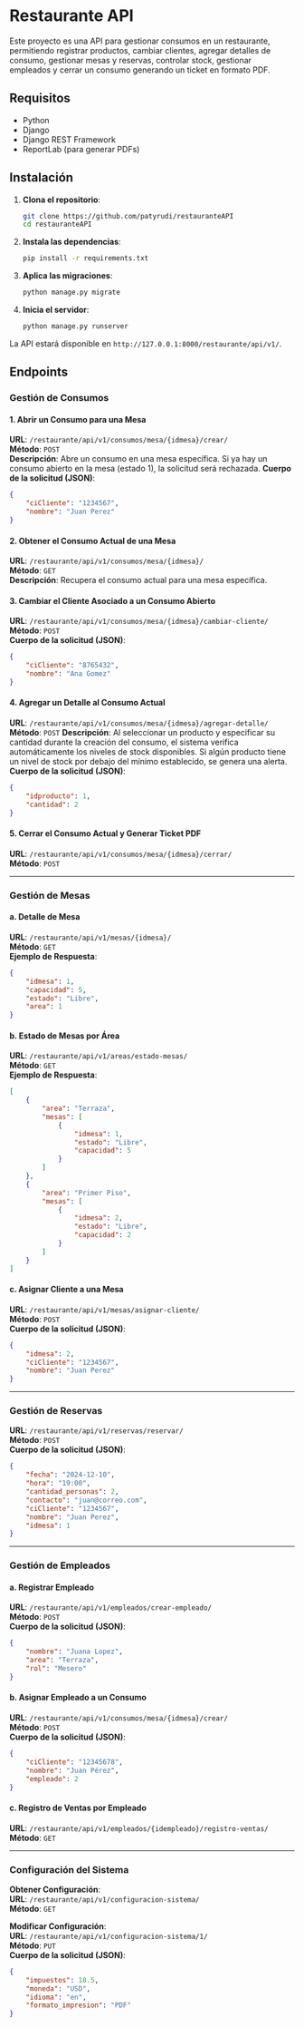 
# Restaurante API

Este proyecto es una API para gestionar consumos en un restaurante, permitiendo registrar productos, cambiar clientes, agregar detalles de consumo, gestionar mesas y reservas, controlar stock, gestionar empleados y cerrar un consumo generando un ticket en formato PDF.

## Requisitos

- Python
- Django
- Django REST Framework
- ReportLab (para generar PDFs)

## Instalación

1. **Clona el repositorio**:
    ```bash
    git clone https://github.com/patyrudi/restauranteAPI
    cd restauranteAPI
    ```

2. **Instala las dependencias**:
    ```bash
    pip install -r requirements.txt
    ```

3. **Aplica las migraciones**:
    ```bash
    python manage.py migrate
    ```

4. **Inicia el servidor**:
    ```bash
    python manage.py runserver
    ```

La API estará disponible en `http://127.0.0.1:8000/restaurante/api/v1/`.

## Endpoints

### Gestión de Consumos

#### 1. Abrir un Consumo para una Mesa
**URL**: `/restaurante/api/v1/consumos/mesa/{idmesa}/crear/`  
**Método**: `POST`  
**Descripción**: Abre un consumo en una mesa específica. Si ya hay un consumo abierto en la mesa (estado 1), la solicitud será rechazada. 
**Cuerpo de la solicitud (JSON)**:
```json
{
    "ciCliente": "1234567",
    "nombre": "Juan Perez"
}
```

#### 2. Obtener el Consumo Actual de una Mesa
**URL**: `/restaurante/api/v1/consumos/mesa/{idmesa}/`  
**Método**: `GET`  
**Descripción**: Recupera el consumo actual para una mesa específica.

#### 3. Cambiar el Cliente Asociado a un Consumo Abierto
**URL**: `/restaurante/api/v1/consumos/mesa/{idmesa}/cambiar-cliente/`  
**Método**: `POST`  
**Cuerpo de la solicitud (JSON)**:
```json
{
    "ciCliente": "8765432",
    "nombre": "Ana Gomez"
}
```

#### 4. Agregar un Detalle al Consumo Actual
**URL**: `/restaurante/api/v1/consumos/mesa/{idmesa}/agregar-detalle/`  
**Método**: `POST`
**Descripción**: Al seleccionar un producto y especificar su cantidad durante la creación del consumo, el sistema verifica automáticamente los niveles de stock disponibles. Si algún producto tiene un nivel de stock por debajo del mínimo establecido, se genera una alerta.
**Cuerpo de la solicitud (JSON)**:
```json
{
    "idproducto": 1,
    "cantidad": 2
}
```

#### 5. Cerrar el Consumo Actual y Generar Ticket PDF
**URL**: `/restaurante/api/v1/consumos/mesa/{idmesa}/cerrar/`  
**Método**: `POST`  

---

### Gestión de Mesas

#### a. Detalle de Mesa
**URL**: `/restaurante/api/v1/mesas/{idmesa}/`  
**Método**: `GET`  
**Ejemplo de Respuesta**:
```json
{
    "idmesa": 1,
    "capacidad": 5,
    "estado": "Libre",
    "area": 1
}
```

#### b. Estado de Mesas por Área
**URL**: `/restaurante/api/v1/areas/estado-mesas/`  
**Método**: `GET`  
**Ejemplo de Respuesta**:
```json
[
    {
        "area": "Terraza",
        "mesas": [
            {
                "idmesa": 1,
                "estado": "Libre",
                "capacidad": 5
            }
        ]
    },
    {
        "area": "Primer Piso",
        "mesas": [
            {
                "idmesa": 2,
                "estado": "Libre",
                "capacidad": 2
            }
        ]
    }
]
```

#### c. Asignar Cliente a una Mesa
**URL**: `/restaurante/api/v1/mesas/asignar-cliente/`  
**Método**: `POST`  
**Cuerpo de la solicitud (JSON)**:
```json
{
    "idmesa": 2,
    "ciCliente": "1234567",
    "nombre": "Juan Perez"
}
```

---

### Gestión de Reservas

**URL**: `/restaurante/api/v1/reservas/reservar/`  
**Método**: `POST`  
**Cuerpo de la solicitud (JSON)**:
```json
{
    "fecha": "2024-12-10",
    "hora": "19:00",
    "cantidad_personas": 2,
    "contacto": "juan@correo.com",
    "ciCliente": "1234567",
    "nombre": "Juan Perez",
    "idmesa": 1
}
```

---

### Gestión de Empleados

#### a. Registrar Empleado
**URL**: `/restaurante/api/v1/empleados/crear-empleado/`  
**Método**: `POST`  
**Cuerpo de la solicitud (JSON)**:
```json
{
    "nombre": "Juana Lopez",
    "area": "Terraza",
    "rol": "Mesero"
}
```

#### b. Asignar Empleado a un Consumo
**URL**: `/restaurante/api/v1/consumos/mesa/{idmesa}/crear/`  
**Método**: `POST`  
**Cuerpo de la solicitud (JSON)**:
```json
{
    "ciCliente": "12345678",
    "nombre": "Juan Pérez",
    "empleado": 2
}
```

#### c. Registro de Ventas por Empleado
**URL**: `/restaurante/api/v1/empleados/{idempleado}/registro-ventas/`  
**Método**: `GET`  

---

### Configuración del Sistema

**Obtener Configuración**:  
**URL**: `/restaurante/api/v1/configuracion-sistema/`  
**Método**: `GET`  

**Modificar Configuración**:  
**URL**: `/restaurante/api/v1/configuracion-sistema/1/`  
**Método**: `PUT`  
**Cuerpo de la solicitud (JSON)**:
```json
{
    "impuestos": 18.5,
    "moneda": "USD",
    "idioma": "en",
    "formato_impresion": "PDF"
}
```
